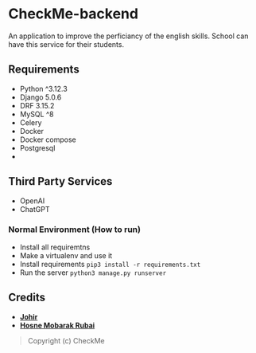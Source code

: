 # CheckMe-backend

An application to improve the perficiancy of the english skills. School can have this service for their students. 

## Requirements

- Python ^3.12.3
- Django 5.0.6
- DRF 3.15.2
- MySQL ^8
- Celery
- Docker
- Docker compose 
- Postgresql
- 

## Third Party Services

- OpenAI
- ChatGPT

### Normal Environment (How to run)

- Install all requiremtns
- Make a virtualenv and use it
- Install requirements `pip3 install -r requirements.txt`
- Run the server `python3 manage.py runserver`

## Credits

- **[Johir](https://github.com/EmonChow/)**
- **[Hosne Mobarak Rubai](https://github.com/hmrubai/)**


 > Copyright (c) CheckMe